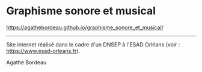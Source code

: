 # Graphisme sonore et musical 

https://agathebordeau.github.io/graphisme_sonore_et_musical/

---------------------------------------------

Site internet réalisé dans le cadre d'un DNSEP à l'ESAD Orléans (voir : https://www.esad-orleans.fr).


Agathe 
Bordeau 

